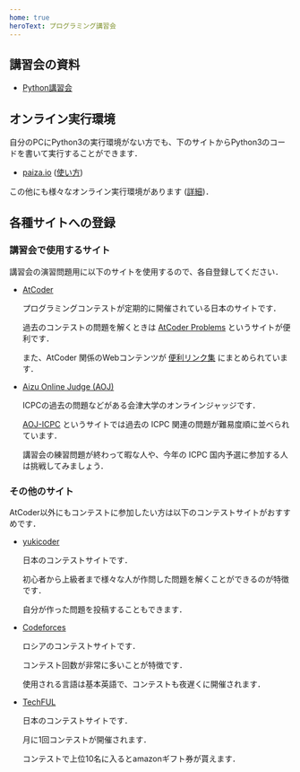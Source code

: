 ```yaml
---
home: true
heroText: プログラミング講習会
---
```


## 講習会の資料

- [Python講習会](/Python/)

## オンライン実行環境

自分のPCにPython3の実行環境がない方でも、下のサイトからPython3のコードを書いて実行することができます．

- [paiza.io](https://paiza.io/ja/projects/new) ([使い方](https://paiza.io/help))

この他にも様々なオンライン実行環境があります ([詳細](https://paiza.hatenablog.com/entry/2014/12/04/%E3%80%90%E3%83%97%E3%83%AD%E3%82%B0%E3%83%A9%E3%83%9F%E3%83%B3%E3%82%B0%E5%AD%A6%E7%BF%92%E3%80%91%E3%81%8C%E8%B6%85%E6%8D%97%E3%82%8B%EF%BC%813%E7%A7%92%E3%81%A7%E5%AE%9F%E8%A1%8C%E7%92%B0%E5%A2%83))．

## 各種サイトへの登録

### 講習会で使用するサイト

講習会の演習問題用に以下のサイトを使用するので、各自登録してください．

- [AtCoder](https://atcoder.jp/)

    プログラミングコンテストが定期的に開催されている日本のサイトです．

    過去のコンテストの問題を解くときは [AtCoder Problems](https://kenkoooo.com/atcoder/#/table/) というサイトが便利です．

    また、AtCoder 関係のWebコンテンツが [便利リンク集](https://atcoder.jp/posts/261) にまとめられています．

- [Aizu Online Judge (AOJ)](https://onlinejudge.u-aizu.ac.jp/home)

    ICPCの過去の問題などがある会津大学のオンラインジャッジです．

    [AOJ-ICPC](http://aoj-icpc.ichyo.jp/) というサイトでは過去の ICPC 関連の問題が難易度順に並べられています．

    講習会の練習問題が終わって暇な人や、今年の ICPC 国内予選に参加する人は挑戦してみましょう．

### その他のサイト

AtCoder以外にもコンテストに参加したい方は以下のコンテストサイトがおすすめです．

- [yukicoder](https://yukicoder.me/)

    日本のコンテストサイトです．

    初心者から上級者まで様々な人が作問した問題を解くことができるのが特徴です．

    自分が作った問題を投稿することもできます．

- [Codeforces](Codeforces)

    ロシアのコンテストサイトです．

    コンテスト回数が非常に多いことが特徴です．

    使用される言語は基本英語で、コンテストも夜遅くに開催されます．

- [TechFUL](https://techful-programming.com/)

    日本のコンテストサイトです．

    月に1回コンテストが開催されます．

    コンテストで上位10名に入るとamazonギフト券が貰えます．
